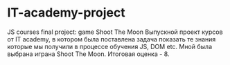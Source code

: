 # IT-academy-project
JS courses final project: game Shoot The Moon
Выпускной проект курсов от IT academy, в котором была поставлена задача показать те знания которые мы получили в процессе обучения JS, DOM etc. Мной была выбрана играна Shoot The Moon. 
Итоговая оценка - 8.